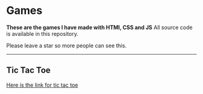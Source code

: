 # Games

**These are the games I have made with HTMl, CSS and JS**
All source code is available in this repository.

Please leave a star so more people can see this.

--------------------------------------------------
## Tic Tac Toe
[Here is the link for tic tac toe](thealphadev.github.io/games/tic-tac-toe/index.html)
